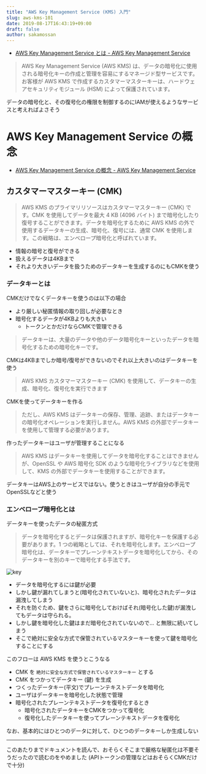 ```yaml
---
title: "AWS Key Management Service (KMS) 入門"
slug: aws-kms-101
date: 2019-08-17T16:43:19+09:00
draft: false
author: sakamossan
---
```


- [AWS Key Management Service とは - AWS Key Management Service](https://docs.aws.amazon.com/ja_jp/kms/latest/developerguide/overview.html)

> AWS Key Management Service (AWS KMS) は、データの暗号化に使用される暗号化キーの作成と管理を容易にするマネージド型サービスです。お客様が AWS KMS で作成するカスタマーマスターキーは、ハードウェアセキュリティモジュール (HSM) によって保護されています。

データの暗号化と、その復号化の権限を制御するのにIAMが使えるようなサービスと考えればよさそう


# AWS Key Management Service の概念

- [AWS Key Management Service の概念 - AWS Key Management Service](https://docs.aws.amazon.com/ja_jp/kms/latest/developerguide/concepts.html)


## カスタマーマスターキー (CMK)

> AWS KMS のプライマリリソースはカスタマーマスターキー (CMK) です。CMK を使用してデータを最大 4 KB (4096 バイト) まで暗号化したり復号することができます。データを暗号化するために AWS KMS の外で使用するデータキーの生成、暗号化、復号には、通常 CMK を使用します。この戦略は、エンベロープ暗号化と呼ばれています。

- 情報の暗号と復号ができる
- 扱えるデータは4KBまで
- それより大きいデータを扱うためのデータキーを生成するのにもCMKを使う


### データキーとは

CMKだけでなくデータキーを使うのは以下の場合

- より厳しい秘匿情報の取り回しが必要なとき
- 暗号化するデータが4KBよりも大きい
  - トークンとかだけならCMKで管理できる

> データキーは、大量のデータや他のデータ暗号化キーといったデータを暗号化するための暗号化キーです。

CMKは4KBまでしか暗号/復号ができないのでそれ以上大きいのはデータキーを使う

> AWS KMS カスタマーマスターキー (CMK) を使用して、データキーの生成、暗号化、復号化を実行できます

CMKを使ってデータキーを作る

> ただし、AWS KMS はデータキーの保存、管理、追跡、またはデータキーの暗号化オペレーションを実行しません。AWS KMS の外部でデータキーを使用して管理する必要があります。

作ったデータキーはユーザが管理することになる

> AWS KMS はデータキーを使用してデータを暗号化することはできませんが、OpenSSL や AWS 暗号化 SDK のような暗号化ライブラリなどを使用して、KMS の外部でデータキーを使用することができます。

データキーはAWS上のサービスではない。使うときはユーザが自分の手元でOpenSSLなどと使う



### エンベロープ暗号化とは

データキーを使ったデータの秘匿方式

> データを暗号化するとデータは保護されますが、暗号化キーを保護する必要があります。1 つの戦略としては、それを暗号化します。エンベロープ暗号化は、データキーでプレーンテキストデータを暗号化してから、そのデータキーを別のキーで暗号化する手法です。

![key](https://docs.aws.amazon.com/ja_jp/kms/latest/developerguide/images/key-hierarchy-cmk.png)

- データを暗号化するには鍵が必要
- しかし鍵が漏れてしまうと(暗号化されていないと)、暗号化されたデータは漏洩してしまう
- それを防ぐため、鍵をさらに暗号化しておけばそれ(暗号化した鍵)が漏洩してもデータは守られる。
- しかし鍵を暗号化した鍵はまだ暗号化されていないので... と無限に続いてしまう
- そこで絶対に安全な方式で保管されているマスターキーを使って鍵を暗号化することにする

このフローは AWS KMS を使うとこうなる

- CMK を `絶対に安全な方式で保管されているマスターキー` とする
- CMK をつかってデータキー (鍵) を生成
- つくったデータキー(平文)でプレーンテキストデータを暗号化
- ユーザはデータキーを暗号化した状態で管理
- 暗号化されたプレーンテキストデータを復号化するとき
  - 暗号化されたデータキーをCMKをつかって復号化
  - 復号化したデータキーを使ってプレーンテキストデータを復号化

なお、基本的にはひとつのデータに対して、ひとつのデータキーしか生成しない

---

このあたりまでドキュメントを読んで、おそらくそこまで厳格な秘匿化は不要そうだったので読むのをやめました
(APIトークンの管理などはおそらくCMKだけで十分)
